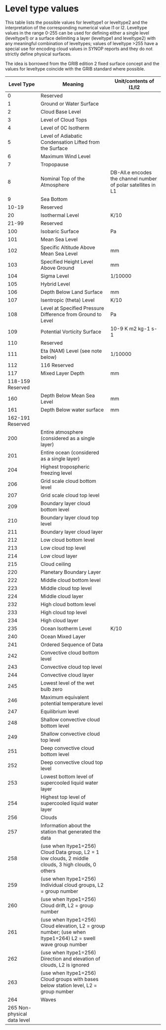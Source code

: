 # Level type values

This table lists the possible values for leveltype1 or
leveltype2 and the interpretation of the corresponding numerical
value l1 or l2.  Leveltype values in the range 0-255 can
be used for defining either a single level (leveltype1) or a surface
delimiting a layer (leveltype1 and leveltype2) with any meaningful
combination of leveltypes; values of leveltype >255 have a special use
for encoding cloud values in SYNOP reports and they do not strictly
define physical surfaces.

The idea is borrowed from the GRIB edition 2 fixed surface
concept and the values for leveltype coincide with the GRIB standard
where possible.

| Level Type  | Meaning                                | Unit/contents of l1/l2      |
| ----------- | -------------------------------------- | --------------------------- |
| 0           | Reserved                               |                             |
| 1           | Ground or Water Surface                |                             |
| 2           | Cloud Base Level                       |                             |
| 3           | Level of Cloud Tops                    |                             |
| 4           | Level of 0C Isotherm                   |                             |
| 5           | Level of Adiabatic Condensation Lifted from the Surface |                             |
| 6           | Maximum Wind Level                     |                             |
| 7           | Tropopause                             |                             |
| 8           | Nominal Top of the Atmosphere          | DB-All.e encodes the channel number of polar satellites in L1 |
| 9           | Sea Bottom                             |                             |
| 10-19       | Reserved                               |                             |
| 20          | Isothermal Level                       | K/10                        |
| 21-99       | Reserved                               |                             |
| 100         | Isobaric Surface                       | Pa                          |
| 101         | Mean Sea Level                         |                             |
| 102         | Specific Altitude Above Mean Sea Level | mm                          |
| 103         | Specified Height Level Above Ground    | mm                          |
| 104         | Sigma Level                            | 1/10000                     |
| 105         | Hybrid Level                           |                             |
| 106         | Depth Below Land Surface               | mm                          |
| 107         | Isentropic (theta) Level               | K/10                        |
| 108         | Level at Specified Pressure Difference from Ground to Level | Pa                          |
| 109         | Potential Vorticity Surface            | 10-9 K m2 kg-1 s-1          |
| 110         | Reserved                               |                             |
| 111         | Eta (NAM) Level (see note below)       | 1/10000                     |
| 112         | 116 Reserved                           |                             |
| 117         | Mixed Layer Depth                      | mm                          |
| 118-159 Reserved |                                        |                             |
| 160         | Depth Below Mean Sea Level             | mm                          |
| 161         | Depth Below water surface              | mm                          |
| 162-191 Reserved |                                        |                             |
| 200         | Entire atmosphere (considered as a single layer) |                             |
| 201         | Entire ocean (considered as a single layer) |                             |
| 204         | Highest tropospheric freezing level    |                             |
| 206         | Grid scale cloud bottom level          |                             |
| 207         | Grid scale cloud top level             |                             |
| 209         | Boundary layer cloud bottom level      |                             |
| 210         | Boundary layer cloud top level         |                             |
| 211         | Boundary layer cloud layer             |                             |
| 212         | Low cloud bottom level                 |                             |
| 213         | Low cloud top level                    |                             |
| 214         | Low cloud layer                        |                             |
| 215         | Cloud ceiling                          |                             |
| 220         | Planetary Boundary Layer               |                             |
| 222         | Middle cloud bottom level              |                             |
| 223         | Middle cloud top level                 |                             |
| 224         | Middle cloud layer                     |                             |
| 232         | High cloud bottom level                |                             |
| 233         | High cloud top level                   |                             |
| 234         | High cloud layer                       |                             |
| 235         | Ocean Isotherm Level                   | K/10                        |
| 240         | Ocean Mixed Layer                      |                             |
| 241         | Ordered Sequence of Data               |                             |
| 242         | Convective cloud bottom level          |                             |
| 243         | Convective cloud top level             |                             |
| 244         | Convective cloud layer                 |                             |
| 245         | Lowest level of the wet bulb zero      |                             |
| 246         | Maximum equivalent potential temperature level |                             |
| 247         | Equilibrium level                      |                             |
| 248         | Shallow convective cloud bottom level  |                             |
| 249         | Shallow convective cloud top level     |                             |
| 251         | Deep convective cloud bottom level     |                             |
| 252         | Deep convective cloud top level        |                             |
| 253         | Lowest bottom level of supercooled liquid water layer |                             |
| 254         | Highest top level of supercooled liquid water layer |                             |
| 256         | Clouds                                 |                             |
| 257         | Information about the station that generated the data |                             |
| 258         | (use when ltype1=256) Cloud Data group, L2 = 1 low clouds, 2 middle clouds, 3 high clouds, 0 others |                             |
| 259         | (use when ltype1=256) Individual cloud groups, L2 = group number |                             |
| 260         | (use when ltype1=256) Cloud drift, L2 = group number |                             |
| 261         | (use when ltype1=256) Cloud elevation, L2 = group number; (use when ltype1=264) L2 = swell wave group number |                             |
| 262         | (use when ltype1=256) Direction and elevation of clouds, L2 is ignored |                             |
| 263         | (use when ltype1=256) Cloud groups with bases below station level, L2 = group number |                             |
| 264         | Waves                                  |                             |
| 265     Non-physical data level |                                        |                             |
